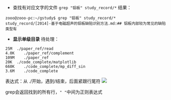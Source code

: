 - 查找有对应文字的文件
`grep "铝板" study_record/*`
结果：
```
zooo@zooo-pc:~/gstudy$ grep "铝板" study_record/*
study_record/[2014]-基于电磁超声的铝板缺陷识别方法.md:## 铝板内部较为常见的缺陷类型有
```
- **显示单级目录**
待处理：
```
25M	 ./paper_ref/read
4.0K	./paper_ref/complement
109M    ./paper_ref
20K	 ./code_complete/matplotlib
660K	./code_complete/mp_diff_sin
3.6M	./code_complete
```
表达式：从 ./开始，遇到/结束，后面紧跟行尾符
![](http://upload-images.jianshu.io/upload_images/3022282-e601d9fc3a926a4d.png?imageMogr2/auto-orient/strip%7CimageView2/2/w/1240)

grep会返回找到的所有行，`" "`中间为正则表达式
